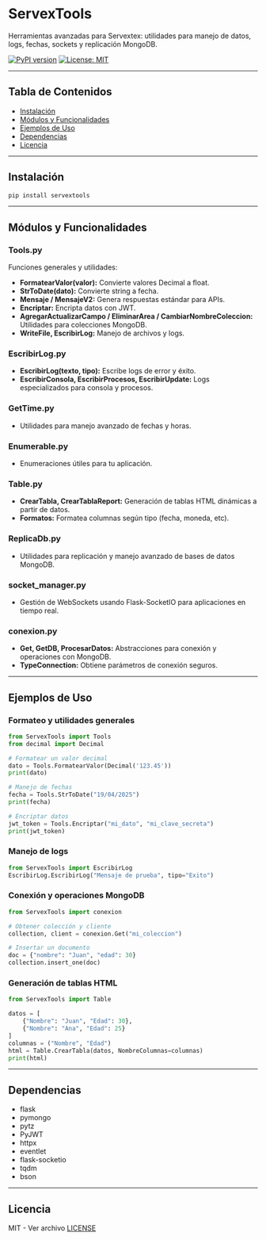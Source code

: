 # ServexTools

Herramientas avanzadas para Servextex: utilidades para manejo de datos, logs, fechas, sockets y replicación MongoDB.

[![PyPI version](https://badge.fury.io/py/servextools.svg)](https://pypi.org/project/servextools/)
[![License: MIT](https://img.shields.io/badge/License-MIT-yellow.svg)](LICENSE)

---

## Tabla de Contenidos
- [Instalación](#instalación)
- [Módulos y Funcionalidades](#módulos-y-funcionalidades)
- [Ejemplos de Uso](#ejemplos-de-uso)
- [Dependencias](#dependencias)
- [Licencia](#licencia)

---

## Instalación

```sh
pip install servextools
```

---

## Módulos y Funcionalidades

### Tools.py
Funciones generales y utilidades:
- **FormatearValor(valor):** Convierte valores Decimal a float.
- **StrToDate(dato):** Convierte string a fecha.
- **Mensaje / MensajeV2:** Genera respuestas estándar para APIs.
- **Encriptar:** Encripta datos con JWT.
- **AgregarActualizarCampo / EliminarArea / CambiarNombreColeccion:** Utilidades para colecciones MongoDB.
- **WriteFile, EscribirLog:** Manejo de archivos y logs.

### EscribirLog.py
- **EscribirLog(texto, tipo):** Escribe logs de error y éxito.
- **EscribirConsola, EscribirProcesos, EscribirUpdate:** Logs especializados para consola y procesos.

### GetTime.py
- Utilidades para manejo avanzado de fechas y horas.

### Enumerable.py
- Enumeraciones útiles para tu aplicación.

### Table.py
- **CrearTabla, CrearTablaReport:** Generación de tablas HTML dinámicas a partir de datos.
- **Formatos:** Formatea columnas según tipo (fecha, moneda, etc).

### ReplicaDb.py
- Utilidades para replicación y manejo avanzado de bases de datos MongoDB.

### socket_manager.py
- Gestión de WebSockets usando Flask-SocketIO para aplicaciones en tiempo real.

### conexion.py
- **Get, GetDB, ProcesarDatos:** Abstracciones para conexión y operaciones con MongoDB.
- **TypeConnection:** Obtiene parámetros de conexión seguros.

---

## Ejemplos de Uso

### Formateo y utilidades generales
```python
from ServexTools import Tools
from decimal import Decimal

# Formatear un valor decimal
dato = Tools.FormatearValor(Decimal('123.45'))
print(dato)

# Manejo de fechas
fecha = Tools.StrToDate("19/04/2025")
print(fecha)

# Encriptar datos
jwt_token = Tools.Encriptar("mi_dato", "mi_clave_secreta")
print(jwt_token)
```

### Manejo de logs
```python
from ServexTools import EscribirLog
EscribirLog.EscribirLog("Mensaje de prueba", tipo="Exito")
```

### Conexión y operaciones MongoDB
```python
from ServexTools import conexion

# Obtener colección y cliente
collection, client = conexion.Get("mi_coleccion")

# Insertar un documento
doc = {"nombre": "Juan", "edad": 30}
collection.insert_one(doc)
```

### Generación de tablas HTML
```python
from ServexTools import Table

datos = [
    {"Nombre": "Juan", "Edad": 30},
    {"Nombre": "Ana", "Edad": 25}
]
columnas = ("Nombre", "Edad")
html = Table.CrearTabla(datos, NombreColumnas=columnas)
print(html)
```

---

## Dependencias
- flask
- pymongo
- pytz
- PyJWT
- httpx
- eventlet
- flask-socketio
- tqdm
- bson

---

## Licencia
MIT - Ver archivo [LICENSE](LICENSE)
